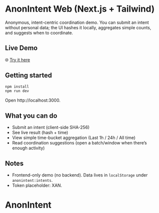 # AnonIntent Web (Next.js + Tailwind)

Anonymous, intent-centric coordination demo. You can submit an intent without personal data; the UI hashes it locally, aggregates simple counts, and suggests when to coordinate.

## Live Demo

🌐 [Try it here](https://anonintent.netlify.app)


## Getting started

```bash
npm install
npm run dev
```

Open http://localhost:3000.

## What you can do

- Submit an intent (client-side SHA-256)
- See live result (hash + time)
- View simple time-bucket aggregation (Last 1h / 24h / All time)
- Read coordination suggestions (open a batch/window when there’s enough activity)

## Notes

- Frontend-only demo (no backend). Data lives in `localStorage` under `anonintent:intents`.
- Token placeholder: XAN.
# AnonIntent
